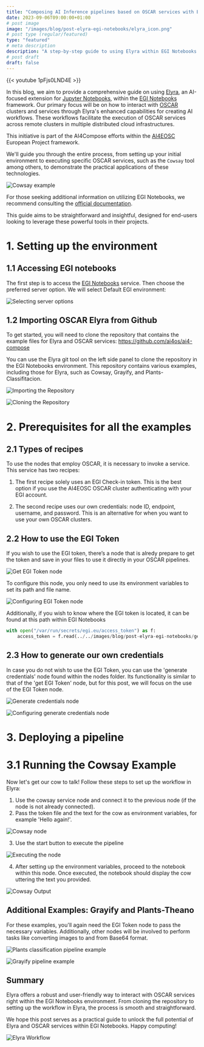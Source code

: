 ```yaml
---
title: "Composing AI Inference pipelines based on OSCAR services with Elyra in EGI Notebooks"
date: 2023-09-06T09:00:00+01:00
# post image
image: "/images/blog/post-elyra-egi-notebooks/elyra_icon.png"
# post type (regular/featured)
type: "featured"
# meta description
description: "A step-by-step guide to using Elyra within EGI Notebooks to interact with OSCAR services."
# post draft
draft: false
---
```


{{< youtube 1pFjs0LND4E >}}

In this blog, we aim to provide a comprehensive guide on using [Elyra](https://elyra.readthedocs.io/en/latest/), an AI-focused extension for [Jupyter Notebooks](https://jupyter.org/), within the [EGI Notebooks](https://notebooks.egi.eu/hub/welcome) framework. Our primary focus will be on how to interact with [OSCAR](https://github.com/grycap/oscar) clusters and services through Elyra's enhanced capabilities for creating AI workflows. These workflows facilitate the execution of OSCAR services across remote clusters in multiple distributed cloud infrastructures.

This initiative is part of the AI4Compose efforts within the [AI4EOSC](https://ai4eosc.eu) European Project framework.

We'll guide you through the entire process, from setting up your initial environment to executing specific OSCAR services, such as the `Cowsay` tool among others, to demonstrate the practical applications of these technologies.

![Cowsay example](../../images/blog/post-elyra-egi-notebooks/cowsay_example.png)

For those seeking additional information on utilizing EGI Notebooks, we recommend consulting the [official documentation](https://docs.egi.eu/users/dev-env/notebooks/).

This guide aims to be straightforward and insightful, designed for end-users looking to leverage these powerful tools in their projects.

# 1. Setting up the environment


## 1.1 Accessing EGI notebooks

The first step is to access the [EGI Notebooks](https://notebooks.egi.eu/) service. Then choose the preferred server option. We will select Default EGI environment:

![Selecting server options](../../images/blog/post-elyra-egi-notebooks/accessing_egi_notebooks.png)


## 1.2 Importing OSCAR Elyra from Github

To get started, you will need to clone the repository that contains the example files for Elyra and OSCAR services: https://github.com/ai4os/ai4-compose

You can use the Elyra git tool on the left side panel to clone the repository in the EGI Notebooks environment. This repository contains various examples, including those for Elyra, such as Cowsay, Grayify, and Plants-Classifitacion.

![Importing the Repository](../../images/blog/post-elyra-egi-notebooks/importing_from_github.png)

![Cloning the Repository](../../images/blog/post-elyra-egi-notebooks/cloning_repo_elyra.png)


# 2. Prerequisites for all the examples


## 2.1 Types of recipes

To use the nodes that employ OSCAR, it is necessary to invoke a service. This service has two recipes:

1. The first recipe solely uses an EGI Check-in token. This is the best option if you use the AI4EOSC OSCAR cluster authenticating with your EGI account.

2. The second recipe uses our own credentials: node ID, endpoint, username, and password. This is an alternative for when you want to use your own OSCAR clusters.


## 2.2 How to use the EGI Token


If you wish to use the EGI token, there’s a node that is alredy prepare to get the token and save in your files to use it directly in your OSCAR pipelines.

![Get EGI Token node](../../images/blog/post-elyra-egi-notebooks/getting_token.png)

To configure this node, you only need to use its environment variables to set its path and file name.

![Configuring EGI Token node](../../images/blog/post-elyra-egi-notebooks/getting_token_2.png)

Additionally, if you wish to know where the EGI token is located, it can be found at this path within EGI Notebooks

```python
with open("/var/run/secrets/egi.eu/access_token") as f:
    access_token = f.read(../../images/blog/post-elyra-egi-notebooks/getting_token_2.png)
```

## 2.3 How to generate our own credentials

In case you do not wish to use the EGI Token, you can use the 'generate credentials' node found within the nodes folder. Its functionality is similar to that of the 'get EGI Token' node, but for this post, we will focus on the use of the EGI Token node.

![Generate credentials node](../../images/blog/post-elyra-egi-notebooks/generate_credentials.png)

![Configuring generate credentials node](../../images/blog/post-elyra-egi-notebooks/generate_credentials_2.png)


# 3. Deploying a pipeline 

# 3.1 Running the Cowsay Example

Now let's get our cow to talk! Follow these steps to set up the workflow in Elyra:


1. Use the cowsay service node and connect it to the previous node (if the node is not already connected).
2. Pass the token file and the text for the cow as environment variables, for example 'Hello again!'.

![Cowsay node](../../images/blog/post-elyra-egi-notebooks/cowsay_variables.png)

3. Use the start button to execute the pipeline

![Executing the node](../../images/blog/post-elyra-egi-notebooks/how_to_start_elyra_pipeline.png)

4. After setting up the environment variables, proceed to the notebook within this node. Once executed, the notebook should display the cow uttering the text you provided.

![Cowsay Output](../../images/blog/post-elyra-egi-notebooks/cowsay_output.png)


## Additional Examples: Grayify and Plants-Theano

For these examples, you'll again need the EGI Token node to pass the necessary variables. Additionally, other nodes will be involved to perform tasks like converting images to and from Base64 format.

![Plants classification pipeline example](../../images/blog/post-elyra-egi-notebooks/others_examples_1.png)

![Grayify pipeline example](../../images/blog/post-elyra-egi-notebooks/others_examples_2.png)


## Summary


Elyra offers a robust and user-friendly way to interact with OSCAR services right within the EGI Notebooks environment. From cloning the repository to setting up the workflow in Elyra, the process is smooth and straightforward.


We hope this post serves as a practical guide to unlock the full potential of Elyra and OSCAR services within EGI Notebooks. Happy computing!


![Elyra Workflow](../../images/blog/post-elyra-egi-notebooks/elyra_icon_1.png)





